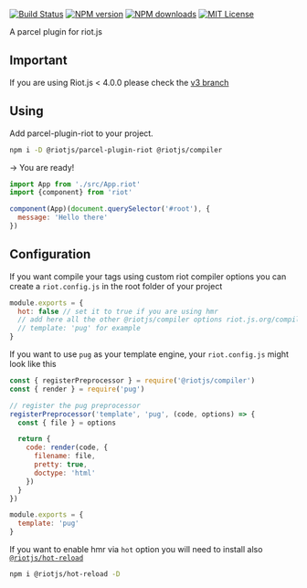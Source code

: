 [![Build Status][ci-image]][ci-url]
[![NPM version][npm-version-image]][npm-url]
[![NPM downloads][npm-downloads-image]][npm-url]
[![MIT License][license-image]][license-url]

A parcel plugin for riot.js

## Important

If you are using Riot.js < 4.0.0 please check the [v3 branch](https://github.com/riot/parcel-plugin-riot/tree/v3)

## Using
Add parcel-plugin-riot to your project.

```bash
npm i -D @riotjs/parcel-plugin-riot @riotjs/compiler
```

-> You are ready!

```js
import App from './src/App.riot'
import {component} from 'riot'

component(App)(document.querySelector('#root'), {
  message: 'Hello there'
})
```

## Configuration

If you want compile your tags using custom riot compiler options you can create a `riot.config.js` in the root folder of your project

```js
module.exports = {
  hot: false // set it to true if you are using hmr
  // add here all the other @riotjs/compiler options riot.js.org/compiler
  // template: 'pug' for example
}
```

If you want to use `pug` as your template engine, your `riot.config.js` might look like this

```js
const { registerPreprocessor } = require('@riotjs/compiler')
const { render } = require('pug')

// register the pug preprocessor
registerPreprocessor('template', 'pug', (code, options) => {
  const { file } = options

  return {
    code: render(code, {
      filename: file,
      pretty: true,
      doctype: 'html'
    })
  }
})

module.exports = {
  template: 'pug'
}
```

If you want to enable hmr via `hot` option you will need to install also [`@riotjs/hot-reload`](https://www.npmjs.com/package/@riotjs/hot-reload)

```bash
npm i @riotjs/hot-reload -D
```


[ci-image]:https://img.shields.io/github/workflow/status/riot/parcel-plugin-riot/test?style=flat-square
[ci-url]:https://github.com/riot/parcel-plugin-riot/actions

[license-image]: https://img.shields.io/badge/license-MIT-000000.svg?style=flat-square
[license-url]:   LICENSE

[npm-version-image]:   https://img.shields.io/npm/v/@riotjs/parcel-plugin-riot.svg?style=flat-square
[npm-downloads-image]: https://img.shields.io/npm/dm/@riotjs/parcel-plugin-riot.svg?style=flat-square
[npm-url]:             https://npmjs.org/package/@riotjs/parcel-plugin-riot

